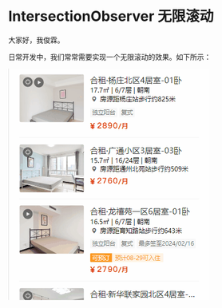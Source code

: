 # IntersectionObserver 无限滚动

大家好，我俊霖。

日常开发中，我们常常需要实现一个无限滚动的效果。如下所示：

![](./img/01-intersection-observer-pullup.gif)